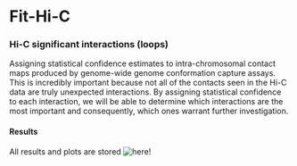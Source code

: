 # Fit-Hi-C 
### Hi-C significant interactions (loops)
Assigning statistical confidence estimates to intra-chromosomal contact maps produced by genome-wide genome conformation capture assays. This is incredibly important because not all of the contacts seen in the Hi-C data are truly unexpected interactions. By assigning statistical confidence to each interaction, we will be able to determine which interactions are the most important and consequently, which ones warrant further investigation.

#### Results 
All results and plots are stored ![here](https://drive.google.com/drive/folders/1BQqWQEaKeKGBpHPsteae0Vathg7TQvXw?usp=share_link)!
